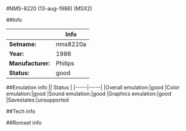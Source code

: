 #NMS-8220 (13-aug-1986) (MSX2)

##Info

||Info|
|-----|-----|
|**Setname:**|nms8220a
|**Year:**|1986
|**Manufacturer:**|Philips
|**Status:**|good

##Emulation info
|| Status |
|-----|-----|
|Overall emulation:|good
|Color emulation:|good
|Sound emulation:|good
|Graphics emulation:|good
|Savestates:|unsupported

##Tech info

##Romset info

<!--- START OF EDITED COMMENT DO NOT TOUCH TEXT ABOVE-->
